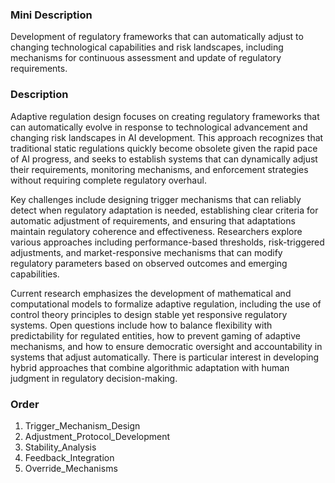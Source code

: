 ### Mini Description

Development of regulatory frameworks that can automatically adjust to changing technological capabilities and risk landscapes, including mechanisms for continuous assessment and update of regulatory requirements.

### Description

Adaptive regulation design focuses on creating regulatory frameworks that can automatically evolve in response to technological advancement and changing risk landscapes in AI development. This approach recognizes that traditional static regulations quickly become obsolete given the rapid pace of AI progress, and seeks to establish systems that can dynamically adjust their requirements, monitoring mechanisms, and enforcement strategies without requiring complete regulatory overhaul.

Key challenges include designing trigger mechanisms that can reliably detect when regulatory adaptation is needed, establishing clear criteria for automatic adjustment of requirements, and ensuring that adaptations maintain regulatory coherence and effectiveness. Researchers explore various approaches including performance-based thresholds, risk-triggered adjustments, and market-responsive mechanisms that can modify regulatory parameters based on observed outcomes and emerging capabilities.

Current research emphasizes the development of mathematical and computational models to formalize adaptive regulation, including the use of control theory principles to design stable yet responsive regulatory systems. Open questions include how to balance flexibility with predictability for regulated entities, how to prevent gaming of adaptive mechanisms, and how to ensure democratic oversight and accountability in systems that adjust automatically. There is particular interest in developing hybrid approaches that combine algorithmic adaptation with human judgment in regulatory decision-making.

### Order

1. Trigger_Mechanism_Design
2. Adjustment_Protocol_Development
3. Stability_Analysis
4. Feedback_Integration
5. Override_Mechanisms
